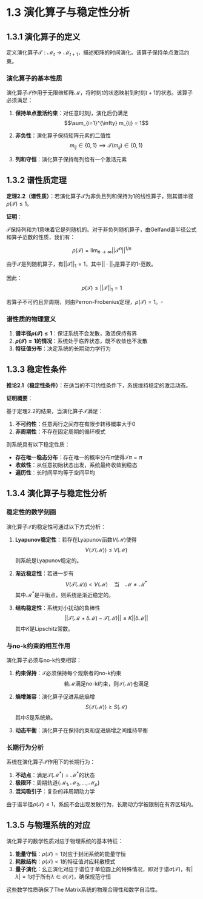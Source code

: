 # 1.3 演化算子与稳定性分析

## 1.3.1 演化算子的定义

定义演化算子$\mathcal{T}: \mathcal{M}_t \to \mathcal{M}_{t+1}$，描述矩阵的时间演化。该算子保持单点激活约束。

### 演化算子的基本性质

演化算子$\mathcal{T}$作用于无限维矩阵$\mathcal{M}$，将时刻$t$的状态映射到时刻$t+1$的状态。该算子必须满足：

1. **保持单点激活约束**：对任意时刻$j$，演化后仍满足
   $$\sum_{i=1}^{\infty} m_{ij} = 1$$

2. **非负性**：演化算子保持矩阵元素的二值性
   $$m_{ij} \in \{0,1\} \implies \mathcal{T}(m_{ij}) \in \{0,1\}$$

3. **列和守恒**：演化算子保持每列恰有一个激活元素

## 1.3.2 谱性质定理

**定理2.2（谱性质）**：若演化算子$\mathcal{T}$为非负且列和保持为1的线性算子，则其谱半径$\rho(\mathcal{T}) \leq 1$。

**证明**：

$\mathcal{T}$保持列和为1意味着它是列随机的。对于非负列随机算子，由Gelfand谱半径公式和算子范数的性质，我们有：

$$\rho(\mathcal{T}) = \lim_{n \to \infty} ||\mathcal{T}^n||^{1/n}$$

由于$\mathcal{T}$是列随机算子，有$||\mathcal{T}||_1 = 1$，其中$||\cdot||_1$是算子的1-范数。

因此：
$$\rho(\mathcal{T}) \leq ||\mathcal{T}||_1 = 1$$

若算子不可约且非周期，则由Perron-Frobenius定理，$\rho(\mathcal{T}) = 1$。$\square$

### 谱性质的物理意义

1. **谱半径$\rho(\mathcal{T}) \leq 1$**：保证系统不会发散，激活保持有界
2. **$\rho(\mathcal{T}) = 1$的情况**：系统处于临界状态，既不收敛也不发散
3. **特征值分布**：决定系统的长期动力学行为

## 1.3.3 稳定性条件

**推论2.1（稳定性条件）**：在适当的不可约性条件下，系统维持稳定的激活动态。

**证明概要**：

基于定理2.2的结果，当演化算子$\mathcal{T}$满足：

1. **不可约性**：任意两行之间存在有限步转移概率大于0
2. **非周期性**：不存在固定周期的循环模式

则系统具有以下稳定性质：

- **存在唯一稳态分布**：存在唯一的概率分布$\pi$使得$\mathcal{T}\pi = \pi$
- **收敛性**：从任意初始状态出发，系统最终收敛到稳态
- **遍历性**：长时间平均等于空间平均

## 1.3.4 演化算子与稳定性分析

### 稳定性的数学刻画

演化算子$\mathcal{T}$的稳定性可通过以下方式分析：

1. **Lyapunov稳定性**：若存在Lyapunov函数$V(\mathcal{M})$使得
   $$V(\mathcal{T}(\mathcal{M})) \leq V(\mathcal{M})$$
   则系统是Lyapunov稳定的。

2. **渐近稳定性**：若进一步有
   $$V(\mathcal{T}(\mathcal{M})) < V(\mathcal{M}) \quad \text{当} \quad \mathcal{M} \neq \mathcal{M}^*$$
   其中$\mathcal{M}^*$是平衡点，则系统是渐近稳定的。

3. **结构稳定性**：系统对小扰动的鲁棒性
   $$||\mathcal{T}(\mathcal{M} + \delta\mathcal{M}) - \mathcal{T}(\mathcal{M})|| \leq K||\delta\mathcal{M}||$$
   其中$K$是Lipschitz常数。

### 与no-k约束的相互作用

演化算子必须与no-k约束相容：

1. **约束保持**：$\mathcal{T}$必须保持每个观察者的no-k约束
   $$\text{若} \mathcal{M} \text{满足no-k约束，则} \mathcal{T}(\mathcal{M}) \text{也满足}$$

2. **熵增兼容**：演化算子促进系统熵增
   $$S(\mathcal{T}(\mathcal{M})) \geq S(\mathcal{M})$$
   其中$S$是系统熵。

3. **动态平衡**：演化算子在保持约束和促进熵增之间维持平衡

### 长期行为分析

系统在演化算子$\mathcal{T}$作用下的长期行为：

1. **不动点**：满足$\mathcal{T}(\mathcal{M}^*) = \mathcal{M}^*$的状态
2. **极限环**：周期轨道$\{\mathcal{M}_1, \mathcal{M}_2, ..., \mathcal{M}_p\}$
3. **混沌吸引子**：复杂的非周期动力学

由于谱半径$\rho(\mathcal{T}) \leq 1$，系统不会出现发散行为，长期动力学被限制在有界区域内。

## 1.3.5 与物理系统的对应

演化算子的数学性质对应于物理系统的基本特征：

1. **能量守恒**：$\rho(\mathcal{T}) = 1$对应于封闭系统的能量守恒
2. **耗散结构**：$\rho(\mathcal{T}) < 1$的特征值对应耗散模式
3. **量子演化**：幺正演化对应于谱位于单位圆上的特殊情况，即对于谱$\sigma(\mathcal{T})$，有$|\lambda| = 1$对于所有$\lambda \in \sigma(\mathcal{T})$，确保规范守恒

这些数学性质确保了The Matrix系统的物理合理性和数学自洽性。